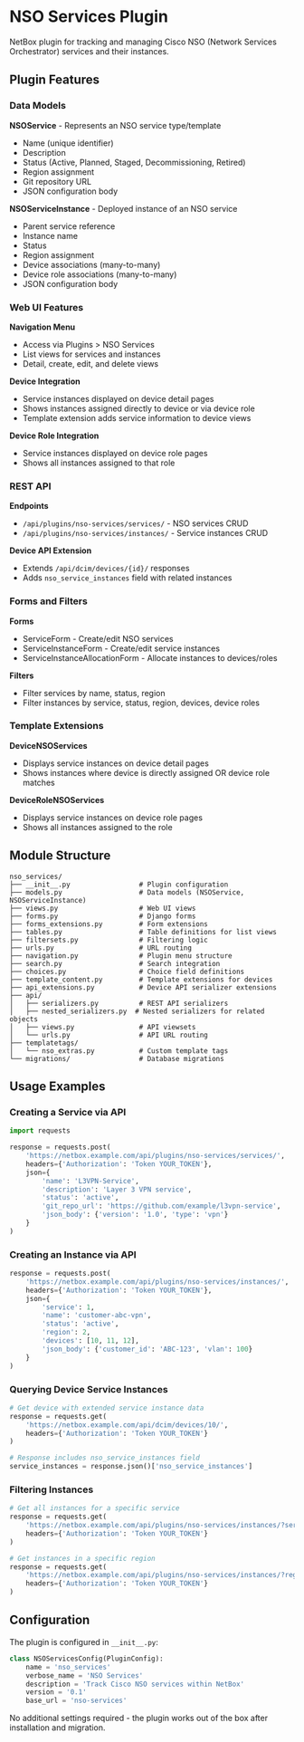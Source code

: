 # NSO Services Plugin

NetBox plugin for tracking and managing Cisco NSO (Network Services Orchestrator) services and their instances.

## Plugin Features

### Data Models

**NSOService** - Represents an NSO service type/template
- Name (unique identifier)
- Description
- Status (Active, Planned, Staged, Decommissioning, Retired)
- Region assignment
- Git repository URL
- JSON configuration body

**NSOServiceInstance** - Deployed instance of an NSO service
- Parent service reference
- Instance name
- Status
- Region assignment
- Device associations (many-to-many)
- Device role associations (many-to-many)
- JSON configuration body

### Web UI Features

**Navigation Menu**
- Access via Plugins > NSO Services
- List views for services and instances
- Detail, create, edit, and delete views

**Device Integration**
- Service instances displayed on device detail pages
- Shows instances assigned directly to device or via device role
- Template extension adds service information to device views

**Device Role Integration**
- Service instances displayed on device role pages
- Shows all instances assigned to that role

### REST API

**Endpoints**
- `/api/plugins/nso-services/services/` - NSO services CRUD
- `/api/plugins/nso-services/instances/` - Service instances CRUD

**Device API Extension**
- Extends `/api/dcim/devices/{id}/` responses
- Adds `nso_service_instances` field with related instances

### Forms and Filters

**Forms**
- ServiceForm - Create/edit NSO services
- ServiceInstanceForm - Create/edit service instances
- ServiceInstanceAllocationForm - Allocate instances to devices/roles

**Filters**
- Filter services by name, status, region
- Filter instances by service, status, region, devices, device roles

### Template Extensions

**DeviceNSOServices**
- Displays service instances on device detail pages
- Shows instances where device is directly assigned OR device role matches

**DeviceRoleNSOServices**
- Displays service instances on device role pages
- Shows all instances assigned to the role

## Module Structure

```
nso_services/
├── __init__.py                 # Plugin configuration
├── models.py                   # Data models (NSOService, NSOServiceInstance)
├── views.py                    # Web UI views
├── forms.py                    # Django forms
├── forms_extensions.py         # Form extensions
├── tables.py                   # Table definitions for list views
├── filtersets.py               # Filtering logic
├── urls.py                     # URL routing
├── navigation.py               # Plugin menu structure
├── search.py                   # Search integration
├── choices.py                  # Choice field definitions
├── template_content.py         # Template extensions for devices
├── api_extensions.py           # Device API serializer extensions
├── api/
│   ├── serializers.py          # REST API serializers
│   ├── nested_serializers.py  # Nested serializers for related objects
│   ├── views.py                # API viewsets
│   └── urls.py                 # API URL routing
├── templatetags/
│   └── nso_extras.py           # Custom template tags
└── migrations/                 # Database migrations
```

## Usage Examples

### Creating a Service via API

```python
import requests

response = requests.post(
    'https://netbox.example.com/api/plugins/nso-services/services/',
    headers={'Authorization': 'Token YOUR_TOKEN'},
    json={
        'name': 'L3VPN-Service',
        'description': 'Layer 3 VPN service',
        'status': 'active',
        'git_repo_url': 'https://github.com/example/l3vpn-service',
        'json_body': {'version': '1.0', 'type': 'vpn'}
    }
)
```

### Creating an Instance via API

```python
response = requests.post(
    'https://netbox.example.com/api/plugins/nso-services/instances/',
    headers={'Authorization': 'Token YOUR_TOKEN'},
    json={
        'service': 1,
        'name': 'customer-abc-vpn',
        'status': 'active',
        'region': 2,
        'devices': [10, 11, 12],
        'json_body': {'customer_id': 'ABC-123', 'vlan': 100}
    }
)
```

### Querying Device Service Instances

```python
# Get device with extended service instance data
response = requests.get(
    'https://netbox.example.com/api/dcim/devices/10/',
    headers={'Authorization': 'Token YOUR_TOKEN'}
)

# Response includes nso_service_instances field
service_instances = response.json()['nso_service_instances']
```

### Filtering Instances

```python
# Get all instances for a specific service
response = requests.get(
    'https://netbox.example.com/api/plugins/nso-services/instances/?service_id=1',
    headers={'Authorization': 'Token YOUR_TOKEN'}
)

# Get instances in a specific region
response = requests.get(
    'https://netbox.example.com/api/plugins/nso-services/instances/?region_id=2',
    headers={'Authorization': 'Token YOUR_TOKEN'}
)
```

## Configuration

The plugin is configured in `__init__.py`:

```python
class NSOServicesConfig(PluginConfig):
    name = 'nso_services'
    verbose_name = 'NSO Services'
    description = 'Track Cisco NSO services within NetBox'
    version = '0.1'
    base_url = 'nso-services'
```

No additional settings required - the plugin works out of the box after installation and migration.
